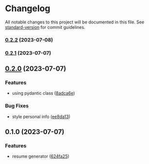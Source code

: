 # Changelog

All notable changes to this project will be documented in this file. See [standard-version](https://github.com/conventional-changelog/standard-version) for commit guidelines.

### [0.2.2](https://github-vivi/vivitian930/cv-builder/compare/v0.2.1...v0.2.2) (2023-07-08)

### [0.2.1](https://github-vivi/vivitian930/cv-builder/compare/v0.2.0...v0.2.1) (2023-07-07)

## [0.2.0](https://github-vivi/vivitian930/cv-builder/compare/v0.1.0...v0.2.0) (2023-07-07)


### Features

* using pydantic class ([8adca6e](https://github-vivi/vivitian930/cv-builder/commit/8adca6ee00e97658723c79d6870b08b5ef908d1a))


### Bug Fixes

* style personal info ([ee8da13](https://github-vivi/vivitian930/cv-builder/commit/ee8da137345b13c91798ef1f04d5003e3e02892e))

## 0.1.0 (2023-07-07)


### Features

* resume generator ([624fa25](https://github-vivi/vivitian930/cv-builder/commit/624fa25d4311608d10c389944116c3cdf5f23875))
